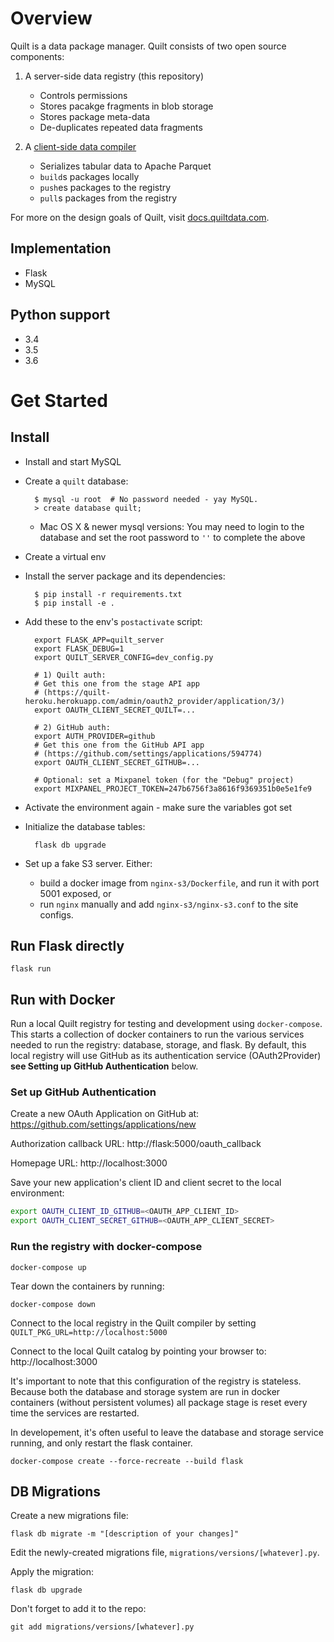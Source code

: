 # Overview
Quilt is a data package manager. Quilt consists of two open source components:

1. A server-side data registry (this repository)
    - Controls permissions
    - Stores pacakge fragments in blob storage
    - Stores package meta-data
    - De-duplicates repeated data fragments
    
2. A [client-side data compiler](https://github.com/quiltdata/quilt-compiler)
    - Serializes tabular data to Apache Parquet
    - `build`s packages locally
    - `push`es packages to the registry
    - `pull`s packages from the registry
    
For more on the design goals of Quilt, visit [docs.quiltdata.com](https://docs.quiltdata.com/).

## Implementation
* Flask
* MySQL

## Python support
- 3.4
- 3.5
- 3.6

# Get Started
## Install
* Install and start MySQL
* Create a `quilt` database:

        $ mysql -u root  # No password needed - yay MySQL.
        > create database quilt;

  * Mac OS X & newer mysql versions: You may need to login to the database and set the root password to `''` to complete the above

* Create a virtual env
* Install the server package and its dependencies:

        $ pip install -r requirements.txt
        $ pip install -e .

* Add these to the env's `postactivate` script:

        export FLASK_APP=quilt_server
        export FLASK_DEBUG=1
        export QUILT_SERVER_CONFIG=dev_config.py

        # 1) Quilt auth:
        # Get this one from the stage API app
        # (https://quilt-heroku.herokuapp.com/admin/oauth2_provider/application/3/)
        export OAUTH_CLIENT_SECRET_QUILT=...

        # 2) GitHub auth:
        export AUTH_PROVIDER=github
        # Get this one from the GitHub API app
        # (https://github.com/settings/applications/594774)
        export OAUTH_CLIENT_SECRET_GITHUB=...

        # Optional: set a Mixpanel token (for the "Debug" project)
        export MIXPANEL_PROJECT_TOKEN=247b6756f3a8616f9369351b0e5e1fe9

* Activate the environment again - make sure the variables got set
* Initialize the database tables:

        flask db upgrade
* Set up a fake S3 server. Either:
    * build a docker image from `nginx-s3/Dockerfile`, and run it with port 5001 exposed, or
    * run `nginx` manually and add `nginx-s3/nginx-s3.conf` to the site configs.

## Run Flask directly

    flask run

## Run with Docker

Run a local Quilt registry for testing and development using `docker-compose`. This starts a collection of docker containers to run the various services needed to run the registry: database, storage, and flask. By default, this local registry will use GitHub as its authentication service (OAuth2Provider) <b>see Setting up GitHub Authentication</b> below.

### Set up GitHub Authentication
Create a new OAuth Application on GitHub at:
https://github.com/settings/applications/new

Authorization callback URL: 
http://flask:5000/oauth_callback

Homepage URL:
http://localhost:3000

Save your new application's client ID and client secret to the local environment:
```bash
export OAUTH_CLIENT_ID_GITHUB=<OAUTH_APP_CLIENT_ID>
export OAUTH_CLIENT_SECRET_GITHUB=<OAUTH_APP_CLIENT_SECRET>
```

### Run the registry with docker-compose

    docker-compose up

Tear down the containers by running:

    docker-compose down

Connect to the local registry in the Quilt compiler by setting `QUILT_PKG_URL=http://localhost:5000`

Connect to the local Quilt catalog by pointing your browser to: http://localhost:3000

It's important to note that this configuration of the registry is stateless. Because both the database and storage system are run in docker containers (without persistent volumes) all package stage is reset every time the services are restarted.

In developement, it's often useful to leave the database and storage service running, and only restart the flask container.

    docker-compose create --force-recreate --build flask



## DB Migrations
Create a new migrations file:

    flask db migrate -m "[description of your changes]"

Edit the newly-created migrations file, `migrations/versions/[whatever].py`.

Apply the migration:

    flask db upgrade

Don't forget to add it to the repo:

    git add migrations/versions/[whatever].py
